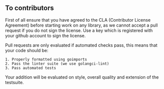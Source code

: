 ## To contributors

First of all ensure that you have agreed to the CLA (Contributor License Agreement)
before starting work on any library, as we cannot accept a pull request if you do not
sign the license. Use a key which is registered with your github account to sign the license.

Pull requests are only evaluated if automated checks pass, this means that your code should be:

    1. Properly formatted using goimports
    2. Pass the linter suite (we use golangci-lint)
    3. Pass automated tests

Your addition will be evaluated on style, overall quality and extension of the testsuite.

